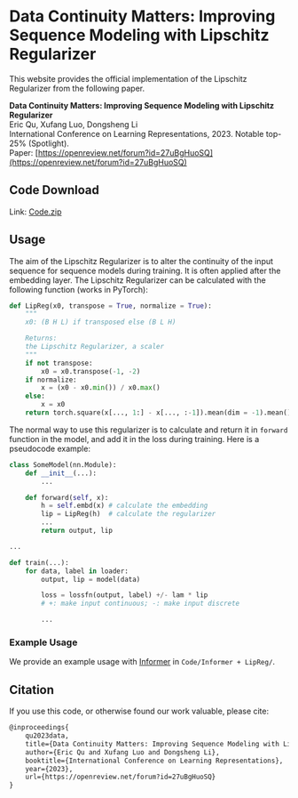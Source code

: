 # Data Continuity Matters: Improving Sequence Modeling with Lipschitz Regularizer

This website provides the official implementation of the Lipschitz Regularizer from the following paper.

**Data Continuity Matters: Improving Sequence Modeling with Lipschitz Regularizer**\
Eric Qu, Xufang Luo, Dongsheng Li\
International Conference on Learning Representations, 2023. Notable top-25% (Spotlight).\
Paper: [https://openreview.net/forum?id=27uBgHuoSQ](https://openreview.net/forum?id=27uBgHuoSQ)

## Code Download

Link: [Code.zip]()

## Usage

The aim of the Lipschitz Regularizer is to alter the continuity of the input sequence for sequence models during training. It is often applied after the embedding layer. The Lipschitz Regularizer can be calculated with the following function (works in PyTorch):

```python
def LipReg(x0, transpose = True, normalize = True):
	"""
	x0: (B H L) if transposed else (B L H)

	Returns: 
	the Lipschitz Regularizer, a scaler
	"""
	if not transpose:
		x0 = x0.transpose(-1, -2)
	if normalize:
		x = (x0 - x0.min()) / x0.max()
	else:
		x = x0
	return torch.square(x[..., 1:] - x[..., :-1]).mean(dim = -1).mean()
```

The normal way to use this regularizer is to calculate and return it in `forward` function in the model, and add it in the loss during training. Here is a pseudocode example:

```python
class SomeModel(nn.Module):
	def __init__(...):
		...

	def forward(self, x):
		h = self.embd(x) # calculate the embedding
		lip = LipReg(h)  # calculate the regularizer
		...
		return output, lip

...

def train(...):
	for data, label in loader:
		output, lip = model(data)

		loss = lossfn(output, label) +/- lam * lip 
		# +: make input continuous; -: make input discrete

		...
```

### Example Usage

We provide an example usage with [Informer](https://github.com/zhouhaoyi/Informer2020) in `Code/Informer + LipReg/`.

## Citation

If you use this code, or otherwise found our work valuable, please cite:

```latex
@inproceedings{
	qu2023data,
	title={Data Continuity Matters: Improving Sequence Modeling with Lipschitz Regularizer},
	author={Eric Qu and Xufang Luo and Dongsheng Li},
	booktitle={International Conference on Learning Representations},
	year={2023},
	url={https://openreview.net/forum?id=27uBgHuoSQ}
}
```
